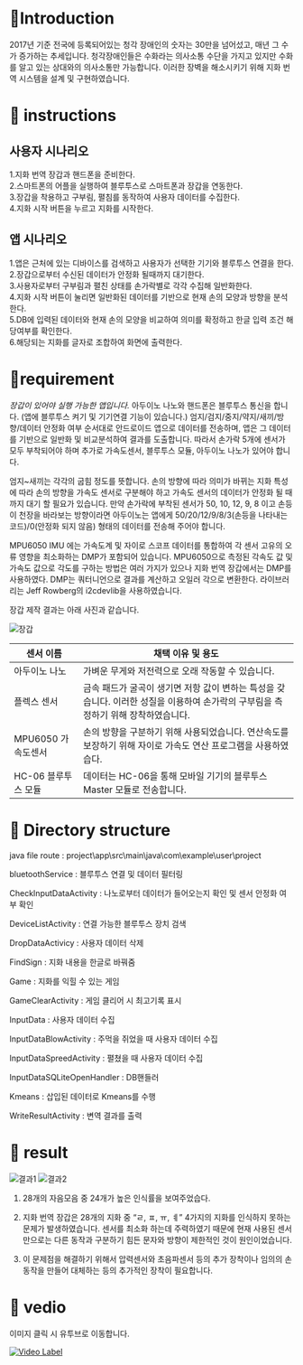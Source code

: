 # :tomato:Introduction

2017년 기준 전국에 등록되어있는 청각 장애인의 숫자는 30만을 넘어섰고, 매년 그 수가 증가하는 추세입니다. 청각장애인들은 수화라는 의사소통 수단을 가지고 있지만 수화를 알고 있는 상대와의 의사소통만 가능합니다. 이러한 장벽을 해소시키기 위해 지화 번역 시스템을 설계 및 구현하였습니다.







# :tomato: instructions
## 사용자 시나리오
1.지화 번역 장갑과 핸드폰을 준비한다.   
2.스마트폰의 어플을 실행하여 블루투스로 스마트폰과 장갑을 연동한다.  
3.장갑을 착용하고 구부림, 펼침를 동작하여 사용자 데이터를 수집한다.  
4.지화 시작 버튼을 누르고 지화를 시작한다.  



## 앱 시나리오
1.앱은 근처에 있는 디바이스를 검색하고 사용자가 선택한 기기와 블루투스 연결을 한다.  
2.장갑으로부터 수신된 데이터가 안정화 될때까지 대기한다.  
3.사용자로부터 구부림과 펼친 상태를 손가락별로 각각 수집해 일반화한다.  
4.지화 시작 버튼이 눌리면 일반화된 데이터를 기반으로 현재 손의 모양과 방향을 분석한다.  
5.DB에 입력된 데이터와 현재 손의 모양을 비교하여 의미를 확정하고 한글 입력 조건 해당여부를 확인한다.  
6.해당되는 지화를 글자로 조합하여 화면에 출력한다.  







# :tomato:requirement

*장갑이 있어야 실행 가능한 앱입니다.*
아두이노 나노와 핸드폰은 블루투스 통신을 합니다. (앱에 블루투스 켜기 및 기기연결 기능이 있습니다.)
엄지/검지/중지/약지/새끼/방향/데이터 안정화 여부 순서대로 안드로이드 앱으로 데이터를 전송하며, 앱은 그 데이터를 기반으로 일반화 및 비교분석하여 결과를 도출합니다. 따라서 손가락 5개에 센서가 모두 부착되어야 하며 추가로 가속도센서, 블루투스 모듈, 아두이노 나노가 있어야 합니다.

엄지~새끼는 각각의 굽힘 정도를 뜻합니다. 손의 방향에 따라 의미가 바뀌는 지화 특성에 따라 손의 방향을 가속도 센서로 구분해야 하고 가속도 센서의 데이터가 안정화 될 때까지 대기 할 필요가 있습니다. 만약 손가락에 부착된 센서가 50, 10, 12, 9, 8 이고 손등이 천장을 바라보는 방향이라면 아두이노는 앱에게 50/20/12/9/8/3(손등을 나타내는 코드)/0(안정화 되지 않음) 형태의 데이터를 전송해 주어야 합니다.

 MPU6050 IMU 에는 가속도계 및 자이로 스코프 데이터를 통합하여 각 센서 고유의 오류 영향을 최소화하는 DMP가 포함되어 있습니다. MPU6050으로 측정된 각속도 값 및 가속도 값으로 각도를 구하는 방법은 여러 가지가 있으나 지화 번역 장갑에서는 DMP를 사용하였다. DMP는 쿼터니언으로 결과를 계산하고 오일러 각으로 변환한다. 라이브러리는 Jeff Rowberg의 i2cdevlib을 사용하였습니다.

장갑 제작 결과는 아래 사진과 같습니다.

![장갑](https://user-images.githubusercontent.com/28775816/68309209-6d5ab180-00f1-11ea-843c-9965cda7ec8e.png)


센서 이름 | 채택 이유 및 용도
--------- | ---------
아두이노 나노 | 가벼운 무게와 저전력으로 오래 작동할 수 있습니다.
플렉스 센서 | 금속 패드가 굴곡이 생기면 저항 값이 변하는 특성을 갖습니다. 이러한 성질을 이용하여 손가락의 구부림을 측정하기 위해 장착하였습니다.
MPU6050 가속도센서 | 손의 방향을 구분하기 위해 사용되었습니다. 연산속도를 보장하기 위해 자이로 가속도 연산 프로그램을 사용하였습다.
HC-06 블루투스 모듈| 데이터는 HC-06을 통해 모바일 기기의 블루투스 Master 모듈로 전송합니다.






 # :tomato: Directory structure

java file route : project\app\src\main\java\com\example\user\project

bluetoothService : 블루투스 연결 및 데이터 필터링 

CheckInputDataActivity : 나노로부터 데이터가 들어오는지 확인 및 센서 안정화 여부 확인 

DeviceListActivity : 연결 가능한 블루투스 장치 검색 

DropDataActivicy : 사용자 데이터 삭제

FindSign : 지화 내용을 한글로 바꿔줌

Game : 지화를 익힐 수 있는 게임

GameClearActivity : 게임 클리어 시 최고기록 표시

InputData : 사용자 데이터 수집 

InputDataBlowActivity : 주먹을 쥐었을 때 사용자 데이터 수집 

InputDataSpreedActivity : 펼쳤을 때 사용자 데이터 수집

InputDataSQLiteOpenHandler : DB핸들러

Kmeans : 삽입된 데이터로 Kmeans를 수행 

WriteResultActivity : 변역 결과를 출력



# :tomato: result

![결과1](https://user-images.githubusercontent.com/28775816/68312775-e90b2d00-00f6-11ea-8528-70f7094d0b33.png)
![결과2](https://user-images.githubusercontent.com/28775816/68312777-e90b2d00-00f6-11ea-904d-d864c6b012eb.png)

1. 28개의 자음모음 중 24개가 높은 인식률을 보여주었습다.
 
2. 지화 번역 장갑은 28개의 지화 중 “ㄹ, ㅍ, ㅠ, ㅖ” 4가지의 지화를 인식하지 못하는 문제가 발생하였습니다. 센서를 최소화 하는데 주력하였기 때문에 현재 사용된 센서만으로는 다른 동작과 구분하기 힘든 문자와 방향이 제한적인 것이 원인이었습니다.

3. 이 문제점을 해결하기 위해서 압력센서와 초음파센서 등의 추가 장착이나 임의의 손동작을 만들어 대체하는 등의 추가적인 장착이 필요합니다.



# :tomato: vedio


이미지 클릭 시 유투브로 이동합니다.


[![Video Label](http://img.youtube.com/vi/jUY1qsw2JzM/0.jpg])](https://www.youtube.com/watch?v=jUY1qsw2JzM?t=0s)

